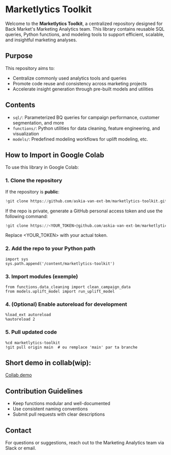 # Marketlytics Toolkit

Welcome to the **Marketlytics Toolkit**, a centralized repository designed for Back Market's Marketing Analytics team. This library contains reusable SQL queries, Python functions, and modeling tools to support efficient, scalable, and insightful marketing analyses.

## Purpose

This repository aims to:
- Centralize commonly used analytics tools and queries
- Promote code reuse and consistency across marketing projects
- Accelerate insight generation through pre-built models and utilities

## Contents

- `sql/`: Parameterized BQ queries for campaign performance, customer segmentation, and more
- `functions/`: Python utilities for data cleaning, feature engineering, and visualization
- `models/`: Predefined modeling workflows for uplift modeling, etc.

## How to Import in Google Colab

To use this library in Google Colab:

### 1. Clone the repository

If the repository is **public**:
```python
!git clone https://github.com/askia-van-ext-bm/marketlytics-toolkit.git
```

If the repo is private, generate a GitHub personal access token and use the following command:
```python
!git clone https://<YOUR_TOKEN>@github.com/askia-van-ext-bm/marketlytics-toolkit.git
```
Replace <YOUR_TOKEN> with your actual token.

### 2. Add the repo to your Python path

```
import sys
sys.path.append('/content/marketlytics-toolkit')
```

### 3. Import modules (exemple)

```
from functions.data_cleaning import clean_campaign_data
from models.uplift_model import run_uplift_model
```

### 4. (Optional) Enable autoreload for development

```
%load_ext autoreload
%autoreload 2
```

### 5. Pull updated code

```
%cd marketlytics-toolkit
!git pull origin main  # ou remplace 'main' par ta branche
```

## Short demo in collab(wip):

[Collab demo](https://colab.research.google.com/drive/1S_zDRa4ESYn4QHkikUr5ZL1uHHiJYZ7k?authuser=1#scrollTo=tjiakkS6ekRV)

## Contribution Guidelines

 - Keep functions modular and well-documented
 - Use consistent naming conventions
 - Submit pull requests with clear descriptions

## Contact
For questions or suggestions, reach out to the Marketing Analytics team via Slack or email.
